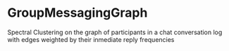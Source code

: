 # GroupMessagingGraph
Spectral Clustering on the graph of participants in a chat conversation log with edges weighted by their inmediate reply frequencies

